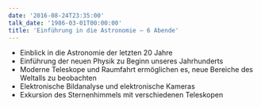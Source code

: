 ```yaml
---
date: '2016-08-24T23:35:00'
talk_date: '1986-03-01T00:00:00'
title: 'Einführung in die Astronomie – 6 Abende'
---
```

- Einblick in die Astronomie der letzten 20 Jahre
- Einführung der neuen Physik zu Beginn unseres Jahrhunderts
- Moderne Teleskope und Raumfahrt ermöglichen es, neue Bereiche des Weltalls zu beobachten
- Elektronische Bildanalyse und elektronische Kameras
- Exkursion des Sternenhimmels mit verschiedenen Teleskopen